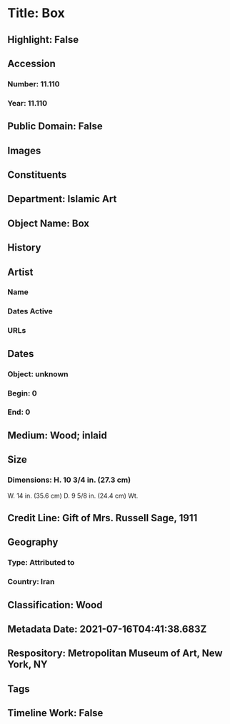 # Title: Box
## Highlight: False
## Accession
### Number: 11.110
### Year: 11.110
## Public Domain: False
## Images
## Constituents
## Department: Islamic Art
## Object Name: Box
## History
## Artist
### Name
### Dates Active
### URLs
## Dates
### Object: unknown
### Begin: 0
### End: 0
## Medium: Wood; inlaid
## Size
### Dimensions: H. 10 3/4 in. (27.3 cm)
W. 14 in. (35.6 cm)
D. 9 5/8 in. (24.4 cm)
Wt.
## Credit Line: Gift of Mrs. Russell Sage, 1911
## Geography
### Type: Attributed to
### Country: Iran
## Classification: Wood
## Metadata Date: 2021-07-16T04:41:38.683Z
## Respository: Metropolitan Museum of Art, New York, NY
## Tags
## Timeline Work: False